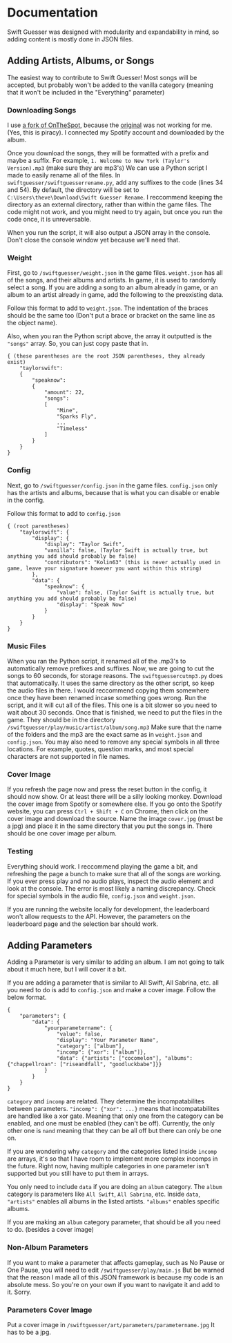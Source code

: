 # Documentation
Swift Guesser was designed with modularity and expandability in mind, so adding content is mostly done in JSON files.
## Adding Artists, Albums, or Songs
The easiest way to contribute to Swift Guesser! Most songs will be accepted, but probably won't be added to the vanilla category (meaning that it won't be included in the "Everything" parameter)
### Downloading Songs
I use [a fork of OnTheSpot](https://github.com/justin025/onthespot), because the [original](https://github.com/casualsnek/onthespot) was not working for me. (Yes, this is piracy). I connected my Spotify account and downloaded by the album.

Once you download the songs, they will be formatted with a prefix and maybe a suffix. For example,
`1. Welcome to New York (Taylor's Version).mp3` (make sure they are mp3's)
We can use a Python script I made to easily rename all of the files. In `swiftguesser/swiftguesserrename.py`, add any suffixes to the code (lines 34 and 54). By default, the directory will be set to `C:\Users\theve\Download\Swift Guesser Rename`. I reccommend keeping the directory as an external directory, rather than within the game files. The code might not work, and you might need to try again, but once you run the code once, it is unreversable. 

When you run the script, it will also output a JSON array in the console. Don't close the console window yet because we'll need that. 

### Weight
First, go to `/swiftguesser/weight.json` in the game files. `weight.json` has all of the songs, and their albums and artists. In game, it is used to randomly select a song. If you are adding a song to an album already in game, or an album to an artist already in game, add the following to the preexisting data.

Follow this format to add to `weight.json`. The indentation of the braces should be the same too (Don't put a brace or bracket on the same line as the object name).

Also, when you ran the Python script above, the array it outputted is the `"songs"` array. So, you can just copy paste that in. 
```
{ (these parentheses are the root JSON parentheses, they already exist)
    "taylorswift":
    {
        "speaknow":
        {
            "amount": 22,
            "songs": 
            [
                "Mine",
                "Sparks Fly",
                ...
                "Timeless"
            ]
        }
    }
}
```

### Config
Next, go to `/swiftguesser/config.json` in the game files. `config.json` only has the artists and albums, because that is what you can disable or enable in the config. 

Follow this format to add to `config.json`
```
{ (root parentheses)
    "taylorswift": {
        "display": {
            "display": "Taylor Swift", 
            "vanilla": false, (Taylor Swift is actually true, but anything you add should probably be false)
            "contributors": "Kolin63" (this is never actually used in game, leave your signature however you want within this string)
        },
        "data": {
            "speaknow": {
                "value": false, (Taylor Swift is actually true, but anything you add should probably be false)
                "display": "Speak Now"
            }
        }
    }
}
```

### Music Files
When you ran the Python script, it renamed all of the .mp3's to automatically remove prefixes and suffixes. Now, we are going to cut the songs to 60 seconds, for storage reasons. The `swiftguessercutmp3.py` does that automatically. 
It uses the same directory as the other script, so keep the audio files in there. I would reccommend copying them somewhere once they have been renamed incase something goes wrong. 
Run the script, and it will cut all of the files. This one is a bit slower so you need to wait about 30 seconds.
Once that is finished, we need to put the files in the game. They should be in the directory `/swiftguesser/play/music/artist/album/song.mp3`
Make sure that the name of the folders and the mp3 are the exact same as in `weight.json` and `config.json`. You may also need to remove any special symbols in all three locations. For example, quotes, question marks, and most special characters are not supported in file names. 

### Cover Image
If you refresh the page now and press the reset button in the config, it should now show. Or at least there will be a silly looking monkey. 
Download the cover image from Spotify or somewhere else. If you go onto the Spotify website, you can press `Ctrl + Shift + C` on Chrome, then click on the cover image and download the source. 
Name the image `cover.jpg` (must be a jpg) and place it in the same directory that you put the songs in. There should be one cover image per album.

### Testing 
Everything should work. I reccommend playing the game a bit, and refreshing the page a bunch to make sure that all of the songs are working. If you ever press play and no audio plays, inspect the audio element and look at the console. The error is most likely a naming discrepancy. Check for special symbols in the audio file, `config.json` and `weight.json`. 

If you are running the website locally for development, the leaderboard won't allow requests to the API. However, the parameters on the leaderboard page and the selection bar should work. 

## Adding Parameters
Adding a Parameter is very similar to adding an album. I am not going to talk about it much here, but I will cover it a bit. 

If you are adding a parameter that is similar to All Swift, All Sabrina, etc. all you need to do is add to `config.json` and make a cover image. Follow the below format.

```
{
    "parameters": {
        "data": {
            "yourparametername": {
                "value": false,
                "display": "Your Parameter Name",
                "category": ["album"],
                "incomp": {"xor": ["album"]},
                "data": {"artists": ["cocomelon"], "albums":{"chappellroan": ["riseandfall", "goodluckbabe"]}}
            }
        }
    }
}
```

`category` and `incomp` are related. They determine the incompatabilites between parameters. `"incomp": {"xor": ...}` means that incompatabilites are handled like a xor gate. Meaning that only one from the category can be enabled, and one must be enabled (they can't be off). Currently, the only other one is `nand` meaning that they can be all off but there can only be one on. 

If you are wondering why `category` and the categories listed inside `incomp` are arrays, it's so that I have room to implement more complex incomps in the future. Right now, having multiple categories in one parameter isn't supported but you still have to put them in arrays.

You only need to include `data` if you are doing an `album` category. The `album` category is parameters like `All Swift`, `All Sabrina`, etc. Inside `data`, `"artists"` enables all albums in the listed artists. `"albums"` enables specific albums. 

If you are making an `album` category parameter, that should be all you need to do. (besides a cover image)

### Non-Album Parameters
If you want to make a parameter that affects gameplay, such as No Pause or One Pause, you will need to edit `/swiftguesser/play/main.js` But be warned that the reason I made all of this JSON framework is because my code is an absolute mess. So you're on your own if you want to navigate it and add to it. Sorry.

### Parameters Cover Image
Put a cover image in `/swiftguesser/art/parameters/parametername.jpg` It has to be a jpg. 
